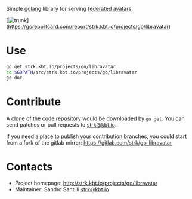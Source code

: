 Simple [golang](https://www.golang.org) library for serving
[federated avatars](https://www.libravatar.org)

[![trunk](https://goreportcard.com/badge/strk.kbt.io/projects/go/libravatar)]
(https://goreportcard.com/report/strk.kbt.io/projects/go/libravatar)

# Use

```sh
go get strk.kbt.io/projects/go/libravatar
cd $GOPATH/src/strk.kbt.io/projects/go/libravatar
go doc
```

# Contribute

A clone of the code repository would be downloaded by `go get`.
You can send patches or pull requests to strk@kbt.io.

If you need a place to publish your contribution branches,
you could start from a fork of the gitlab mirror:
https://gitlab.com/strk/go-libravatar
  
# Contacts

 * Project homepage: http://strk.kbt.io/projects/go/libravatar
 * Maintainer: Sandro Santilli <strk@kbt.io>


